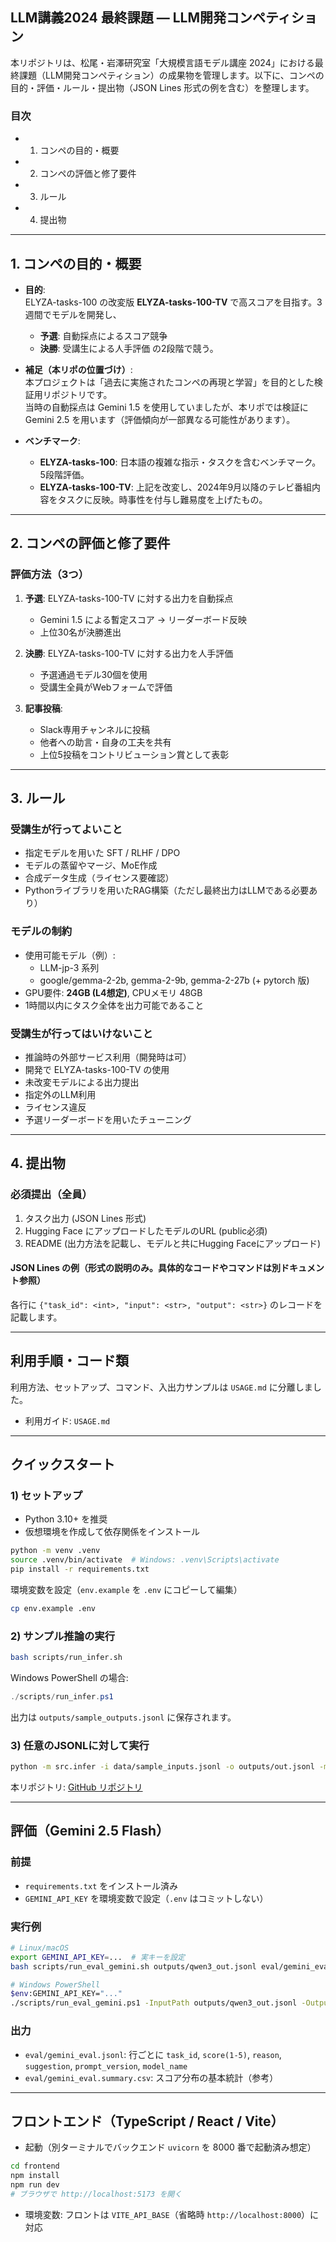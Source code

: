 ## LLM講義2024 最終課題 ― LLM開発コンペティション

本リポジトリは、松尾・岩澤研究室「大規模言語モデル講座 2024」における最終課題（LLM開発コンペティション）の成果物を管理します。以下に、コンペの目的・評価・ルール・提出物（JSON Lines 形式の例を含む）を整理します。

### 目次
- 1. コンペの目的・概要  
- 2. コンペの評価と修了要件  
- 3. ルール  
- 4. 提出物  

---

## 1. コンペの目的・概要

- **目的**:  
  ELYZA-tasks-100 の改変版 **ELYZA-tasks-100-TV** で高スコアを目指す。3週間でモデルを開発し、
  - **予選**: 自動採点によるスコア競争
  - **決勝**: 受講生による人手評価
  の2段階で競う。

- **補足（本リポの位置づけ）**:  
  本プロジェクトは「過去に実施されたコンペの再現と学習」を目的とした検証用リポジトリです。  
  当時の自動採点は Gemini 1.5 を使用していましたが、本リポでは検証に Gemini 2.5 を用います（評価傾向が一部異なる可能性があります）。

- **ベンチマーク**:  
  - **ELYZA-tasks-100**: 日本語の複雑な指示・タスクを含むベンチマーク。5段階評価。  
  - **ELYZA-tasks-100-TV**: 上記を改変し、2024年9月以降のテレビ番組内容をタスクに反映。時事性を付与し難易度を上げたもの。

---

## 2. コンペの評価と修了要件

### 評価方法（3つ）
1. **予選**: ELYZA-tasks-100-TV に対する出力を自動採点  
   - Gemini 1.5 による暫定スコア → リーダーボード反映  
   - 上位30名が決勝進出

2. **決勝**: ELYZA-tasks-100-TV に対する出力を人手評価  
   - 予選通過モデル30個を使用  
   - 受講生全員がWebフォームで評価

3. **記事投稿**:  
   - Slack専用チャンネルに投稿  
   - 他者への助言・自身の工夫を共有  
   - 上位5投稿をコントリビューション賞として表彰

---

## 3. ルール

### 受講生が行ってよいこと
- 指定モデルを用いた SFT / RLHF / DPO
- モデルの蒸留やマージ、MoE作成
- 合成データ生成（ライセンス要確認）
- Pythonライブラリを用いたRAG構築（ただし最終出力はLLMである必要あり）

### モデルの制約
- 使用可能モデル（例）:
  - LLM-jp-3 系列
  - google/gemma-2-2b, gemma-2-9b, gemma-2-27b (+ pytorch 版)
- GPU要件: **24GB (L4想定)**, CPUメモリ 48GB
- 1時間以内にタスク全体を出力可能であること

### 受講生が行ってはいけないこと
- 推論時の外部サービス利用（開発時は可）
- 開発で ELYZA-tasks-100-TV の使用
- 未改変モデルによる出力提出
- 指定外のLLM利用
- ライセンス違反
- 予選リーダーボードを用いたチューニング

---

## 4. 提出物

### 必須提出（全員）
1. タスク出力 (JSON Lines 形式)  
2. Hugging Face にアップロードしたモデルのURL (public必須)  
3. README (出力方法を記載し、モデルと共にHugging Faceにアップロード)

#### JSON Lines の例（形式の説明のみ。具体的なコードやコマンドは別ドキュメント参照）
各行に `{"task_id": <int>, "input": <str>, "output": <str>}` のレコードを記載します。

---

## 利用手順・コード類
利用方法、セットアップ、コマンド、入出力サンプルは `USAGE.md` に分離しました。

- 利用ガイド: `USAGE.md`


---

## クイックスタート

### 1) セットアップ
- Python 3.10+ を推奨
- 仮想環境を作成して依存関係をインストール
```bash
python -m venv .venv
source .venv/bin/activate  # Windows: .venv\Scripts\activate
pip install -r requirements.txt
```

環境変数を設定（`env.example` を `.env` にコピーして編集）
```bash
cp env.example .env
```

### 2) サンプル推論の実行
```bash
bash scripts/run_infer.sh
```
Windows PowerShell の場合:
```powershell
./scripts/run_infer.ps1
```

出力は `outputs/sample_outputs.jsonl` に保存されます。

### 3) 任意のJSONLに対して実行
```bash
python -m src.infer -i data/sample_inputs.jsonl -o outputs/out.jsonl -m google/gemma-2-9b-it
```

本リポジトリ: [GitHub リポジトリ](https://github.com/chitchi46/llm_competition_2024_experiments)


---

## 評価（Gemini 2.5 Flash）

### 前提
- `requirements.txt` をインストール済み
- `GEMINI_API_KEY` を環境変数で設定（`.env` はコミットしない）

### 実行例
```bash
# Linux/macOS
export GEMINI_API_KEY=...  # 実キーを設定
bash scripts/run_eval_gemini.sh outputs/qwen3_out.jsonl eval/gemini_eval.jsonl 100

# Windows PowerShell
$env:GEMINI_API_KEY="..."
./scripts/run_eval_gemini.ps1 -InputPath outputs/qwen3_out.jsonl -OutputPath eval/gemini_eval.jsonl -MaxRecords 100
```

### 出力
- `eval/gemini_eval.jsonl`: 行ごとに `task_id`, `score(1-5)`, `reason`, `suggestion`, `prompt_version`, `model_name`
- `eval/gemini_eval.summary.csv`: スコア分布の基本統計（参考）


---

## フロントエンド（TypeScript / React / Vite）

- 起動（別ターミナルでバックエンド `uvicorn` を 8000 番で起動済み想定）

```bash
cd frontend
npm install
npm run dev
# ブラウザで http://localhost:5173 を開く
```

- 環境変数: フロントは `VITE_API_BASE`（省略時 `http://localhost:8000`）に対応


